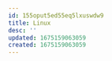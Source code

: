 ```yaml
---
id: 155oput5ed55eq5lxuswdw9
title: Linux
desc: ''
updated: 1675159063059
created: 1675159063059
---
```

